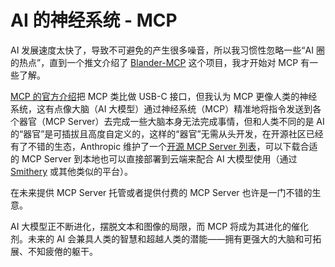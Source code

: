 # AI 的神经系统 - MCP

AI 发展速度太快了，导致不可避免的产生很多噪音，所以我习惯性忽略一些“AI 圈的热点”，直到一个推文介绍了 [Blander-MCP](https://github.com/ahujasid/blender-mcp) 这个项目，我才开始对 MCP 有一些了解。

[MCP 的官方介绍](https://modelcontextprotocol.io/introduction)把 MCP 类比做 USB-C 接口，但我认为 MCP 更像人类的神经系统，这有点像大脑（AI 大模型）通过神经系统（MCP）精准地将指令发送到各个器官（MCP Server）去完成一些大脑本身无法完成事情，但和人类不同的是 AI 的“器官”是可插拔且高度自定义的，这样的“器官”无需从头开发，在开源社区已经有了不错的生态，Anthropic 维护了一个[开源 MCP Server 列表](https://github.com/modelcontextprotocol/servers)，可以下载合适的 MCP Server 到本地也可以直接部署到云端来配合 AI 大模型使用（通过 [Smithery](https://smithery.ai) 或其他类似的平台）。

在未来提供 MCP Server 托管或者提供付费的 MCP Server 也许是一门不错的生意。

AI 大模型正不断进化，摆脱文本和图像的局限，而 MCP 将成为其进化的催化剂。未来的 AI 会兼具人类的智慧和超越人类的潜能——拥有更强大的大脑和可拓展、不知疲倦的躯干。
